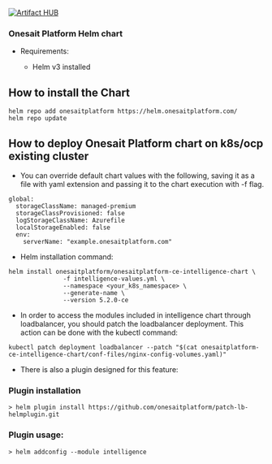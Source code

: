 [![Artifact HUB](https://img.shields.io/endpoint?url=https://artifacthub.io/badge/repository/onesaitplatformhelmchart)](https://artifacthub.io/packages/search?repo=onesaitplatformhelmchart)

### Onesait Platform Helm chart

- Requirements:

  - Helm v3 installed

## How to install the Chart

```
helm repo add onesaitplatform https://helm.onesaitplatform.com/
helm repo update
```

## How to deploy Onesait Platform chart on k8s/ocp existing cluster

- You can override default chart values with the following, saving it as a file with yaml extension and passing it to the chart execution with -f flag.

```
global:
  storageClassName: managed-premium
  storageClassProvisioned: false
  logStorageClassName: Azurefile
  localStorageEnabled: false
  env:
    serverName: "example.onesaitplatform.com"
```

- Helm installation command:

```
helm install onesaitplatform/onesaitplatform-ce-intelligence-chart \
               -f intelligence-values.yml \
               --namespace <your_k8s_namespace> \
               --generate-name \
               --version 5.2.0-ce
```
- In order to access the modules included in intelligence chart through loadbalancer, you should patch the loadbalancer deployment. This action can be done with the kubectl command:

```
kubectl patch deployment loadbalancer --patch "$(cat onesaitplatform-ce-intelligence-chart/conf-files/nginx-config-volumes.yaml)"
```

- There is also a plugin designed for this feature:

### Plugin installation

```
> helm plugin install https://github.com/onesaitplatform/patch-lb-helmplugin.git
```

### Plugin usage:

```
> helm addconfig --module intelligence

